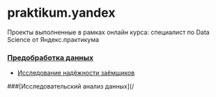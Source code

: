 # praktikum.yandex
Проекты выполненные в рамках онлайн курса: специалист по Data Science от Яндекс.практикума


### [Предобработка данных](/Customers%20Reliability%20Survey/Pet_Project_1.ipynb)
* [Исследование надёжности заёмщиков](/Customers%20Reliability%20Survey/)

###[Исследовательский анализ данных](/

